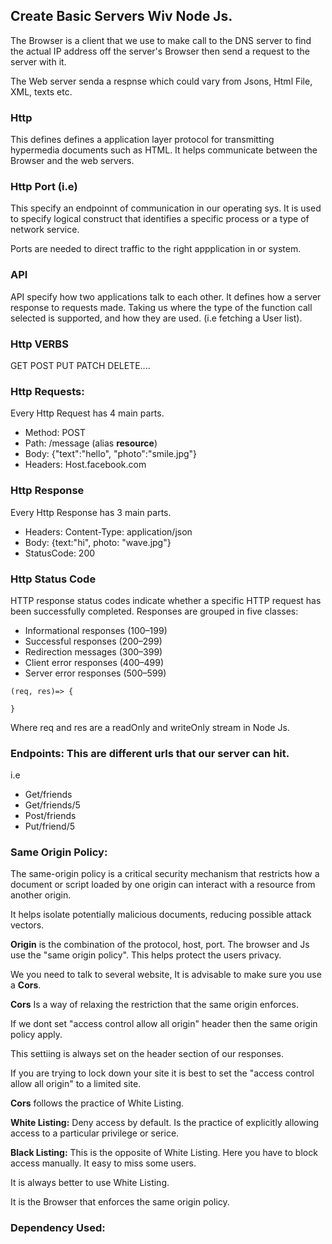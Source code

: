 ## Create Basic Servers Wiv Node Js.

The Browser is a client that we use to make call to the DNS server to find the actual IP address off the server's Browser then send a request to the server with it.

The Web server senda a respnse which could vary from Jsons, Html File, XML, texts etc.

### Http

This defines defines a application layer protocol for transmitting hypermedia documents such as HTML.
It helps communicate between the Browser and the web servers.

### Http Port (i.e)

This specify an endpoinnt of communication in our operating sys. It is used to specify logical construct that identifies a specific process or a type of network service.

Ports are needed to direct traffic to the right appplication in or system.

### API

API specify how two applications talk to each other. It defines how a server response to requests made. Taking us where the type of the function call selected is supported, and how they are used. (i.e fetching a User list).

### Http VERBS

GET
POST
PUT
PATCH
DELETE....

### Http Requests:

Every Http Request has 4 main parts.

- Method: POST
- Path: /message (alias **resource**)
- Body: {"text":"hello", "photo":"smile.jpg"}
- Headers: Host.facebook.com

### Http Response

Every Http Response has 3 main parts.

- Headers: Content-Type: application/json
- Body: {text:"hi", photo: "wave.jpg"}
- StatusCode: 200

### Http Status Code

HTTP response status codes indicate whether a specific HTTP request has been successfully completed. Responses are grouped in five classes:

- Informational responses (100–199)
- Successful responses (200–299)
- Redirection messages (300–399)
- Client error responses (400–499)
- Server error responses (500–599)

```
(req, res)=> {

}
```

Where req and res are a readOnly and writeOnly stream in Node Js.

### Endpoints: This are different urls that our server can hit.

i.e

- Get/friends
- Get/friends/5
- Post/friends
- Put/friend/5

### Same Origin Policy:

The same-origin policy is a critical security mechanism that restricts how a document or script loaded by one origin can interact with a resource from another origin.

It helps isolate potentially malicious documents, reducing possible attack vectors.

**Origin** is the combination of the protocol, host, port.
The browser and Js use the "same origin policy". This helps protect the users privacy.

We you need to talk to several website, It is advisable to make sure you use a **Cors**.

**Cors** Is a way of relaxing the restriction that the same origin enforces.

If we dont set "access control allow all origin" header then the same origin policy apply.

This settiing is always set on the header section of our responses.

If you are trying to lock down your site it is best to set the "access control allow all origin" to a limited site.

**Cors** follows the practice of White Listing.

**White Listing:** Deny access by default. Is the practice of explicitly allowing access to a particular privilege or serice.

**Black Listing:** This is the opposite of White Listing. Here you have to block access manually. It easy to miss some users.

It is always better to use White Listing.

It is the Browser that enforces the same origin policy.

### Dependency Used:
